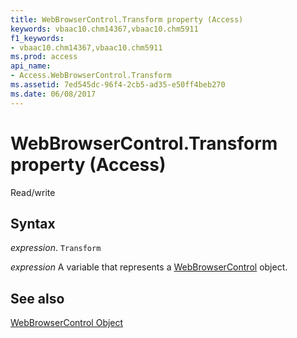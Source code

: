 ```yaml
---
title: WebBrowserControl.Transform property (Access)
keywords: vbaac10.chm14367,vbaac10.chm5911
f1_keywords:
- vbaac10.chm14367,vbaac10.chm5911
ms.prod: access
api_name:
- Access.WebBrowserControl.Transform
ms.assetid: 7ed545dc-96f4-2cb5-ad35-e50ff4beb270
ms.date: 06/08/2017
---
```



# WebBrowserControl.Transform property (Access)

Read/write


## Syntax

 _expression_. `Transform`

 _expression_ A variable that represents a [WebBrowserControl](Access.WebBrowserControl.md) object.


## See also


[WebBrowserControl Object](Access.WebBrowserControl.md)

